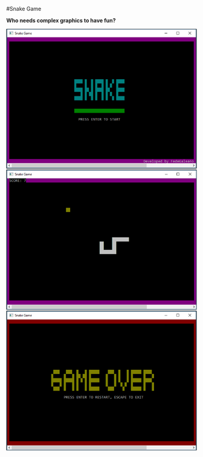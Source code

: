 #Snake Game

**Who needs complex graphics to have fun?**

<img src="screenshots/screenshot-title.png">
<img src="screenshots/screenshot-gameplay.png">
<img src="screenshots/screenshot-gameover.png">
